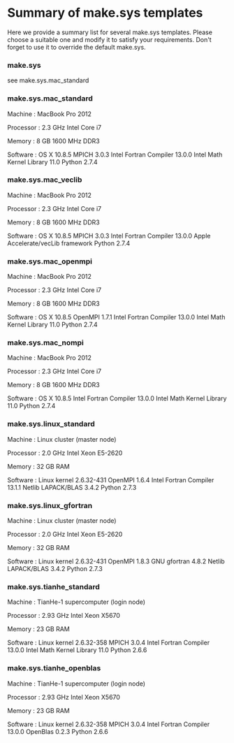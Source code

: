 # Summary of make.sys templates

Here we provide a summary list for several make.sys templates. Please choose a suitable one and modify it to satisfy your requirements. Don't forget to use it to override the default make.sys.

### make.sys

see make.sys.mac_standard

### make.sys.mac_standard

Machine   : MacBook Pro 2012

Processor : 2.3 GHz Intel Core i7

Memory    : 8 GB 1600 MHz DDR3

Software  : OS X 10.8.5
            MPICH 3.0.3
            Intel Fortran Compiler 13.0.0
            Intel Math Kernel Library 11.0
            Python 2.7.4

### make.sys.mac_veclib

Machine   : MacBook Pro 2012

Processor : 2.3 GHz Intel Core i7

Memory    : 8 GB 1600 MHz DDR3

Software  : OS X 10.8.5
            MPICH 3.0.3
            Intel Fortran Compiler 13.0.0
            Apple Accelerate/vecLib framework
            Python 2.7.4

### make.sys.mac_openmpi

Machine   : MacBook Pro 2012

Processor : 2.3 GHz Intel Core i7

Memory    : 8 GB 1600 MHz DDR3

Software  : OS X 10.8.5
            OpenMPI 1.7.1
            Intel Fortran Compiler 13.0.0
            Intel Math Kernel Library 11.0
            Python 2.7.4

### make.sys.mac_nompi

Machine   : MacBook Pro 2012

Processor : 2.3 GHz Intel Core i7

Memory    : 8 GB 1600 MHz DDR3

Software  : OS X 10.8.5
            Intel Fortran Compiler 13.0.0
            Intel Math Kernel Library 11.0
            Python 2.7.4

### make.sys.linux_standard

Machine   : Linux cluster (master node)

Processor : 2.0 GHz Intel Xeon E5-2620

Memory    : 32 GB RAM

Software  : Linux kernel 2.6.32-431
            OpenMPI 1.6.4
            Intel Fortran Compiler 13.1.1
            Netlib LAPACK/BLAS 3.4.2
            Python 2.7.3

### make.sys.linux_gfortran

Machine   : Linux cluster (master node)

Processor : 2.0 GHz Intel Xeon E5-2620

Memory    : 32 GB RAM

Software  : Linux kernel 2.6.32-431
            OpenMPI 1.8.3
            GNU gfortran 4.8.2
            Netlib LAPACK/BLAS 3.4.2
            Python 2.7.3

### make.sys.tianhe_standard

Machine   : TianHe-1 supercomputer (login node)

Processor : 2.93 GHz Intel Xeon X5670

Memory    : 23 GB RAM

Software  : Linux kernel 2.6.32-358
            MPICH 3.0.4
            Intel Fortran Compiler 13.0.0
            Intel Math Kernel Library 11.0
            Python 2.6.6

### make.sys.tianhe_openblas

Machine   : TianHe-1 supercomputer (login node)

Processor : 2.93 GHz Intel Xeon X5670

Memory    : 23 GB RAM

Software  : Linux kernel 2.6.32-358
            MPICH 3.0.4
            Intel Fortran Compiler 13.0.0
            OpenBlas 0.2.3
            Python 2.6.6
